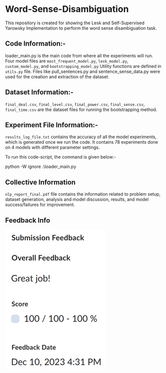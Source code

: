 # Word-Sense-Disambiguation
This repository is created for showing the Lesk and Self-Supervised Yarowsky Implementation to perform the word sense disambiguation task.

## Code Information:-
loader_main.py is the main code from where all the experiments will run. 
Four model files are `most_frequent_model.py`, `lesk_model.py`, `custom_model.py`, and `bootstrapping_model.py` 
Utility functions are defined in `utils.py` file.
Files like pull_sentences.py and sentence_sense_data.py were used for the creation and extraction of the dataset.

## Dataset Information:-
`final_deal.csv`, `final_level.csv`, `final_power.csv`, `final_sense.csv`, `final_time.csv` are the dataset files for running the bootstrapping method.

## Experiment File Information:-
`results_log_file.txt` contains the accuracy of all the model experiments, which is generated once we run the code. It contains 78 experiments done on 4 models with different parameter settings.

To run this code-script, the command is given below:-

python -W ignore .\loader_main.py

## Collective Information
`nlp_report_final.pdf` file contains the information related to problem setup, dataset generation, analysis and model discussion, results, and model success/failures for improvement. 

## Feedback Info
![feedback text](https://github.com/Anshita1Saxena/Word-Sense-Disambiguation/blob/main/images/img.png)
